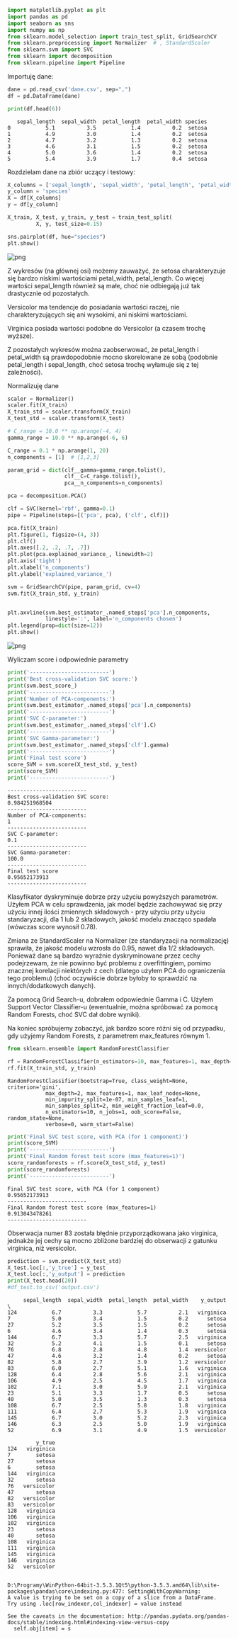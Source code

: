 

```python
import matplotlib.pyplot as plt
import pandas as pd
import seaborn as sns
import numpy as np
from sklearn.model_selection import train_test_split, GridSearchCV
from sklearn.preprocessing import Normalizer  # , StandardScaler
from sklearn.svm import SVC
from sklearn import decomposition
from sklearn.pipeline import Pipeline
```

Importuję dane:


```python
dane = pd.read_csv('dane.csv', sep=",")
df = pd.DataFrame(dane)
```


```python
print(df.head(6))
```

       sepal_length  sepal_width  petal_length  petal_width species
    0           5.1          3.5           1.4          0.2  setosa
    1           4.9          3.0           1.4          0.2  setosa
    2           4.7          3.2           1.3          0.2  setosa
    3           4.6          3.1           1.5          0.2  setosa
    4           5.0          3.6           1.4          0.2  setosa
    5           5.4          3.9           1.7          0.4  setosa
    

Rozdzielam dane na zbiór uczący i testowy:


```python
X_columns = ['sepal_length', 'sepal_width', 'petal_length', 'petal_width']
y_column = 'species'
X = df[X_columns]
y = df[y_column]

X_train, X_test, y_train, y_test = train_test_split(
         X, y, test_size=0.15)
```


```python
sns.pairplot(df, hue="species")
plt.show()
```


![png](output_6_0.png)


Z wykresów (na głównej osi) możemy zauważyć, 
że setosa charakteryzuje się bardzo niskimi wartościami petal_width, petal_length. Co więcej wartości
sepal_length również są małe, choć nie odbiegają już tak drastycznie od pozostałych.

Versicolor ma tendencje do posiadania wartości raczej, nie charakteryzujących się ani wysokimi,
ani niskimi wartościami.

Virginica posiada wartości podobne do Versicolor (a czasem trochę wyższe).

Z pozostałych wykresów można zaobserwować, 
że petal_length i petal_width są prawdopodobnie mocno skorelowane ze sobą 
(podobnie petal_length i sepal_length, choć setosa trochę wyłamuje się z tej zależności).

Normalizuję dane


```python
scaler = Normalizer()
scaler.fit(X_train)
X_train_std = scaler.transform(X_train)
X_test_std = scaler.transform(X_test)
```


```python
# C_range = 10.0 ** np.arange(-4, 4)
gamma_range = 10.0 ** np.arange(-6, 6)

C_range = 0.1 * np.arange(1, 20)
n_components = [1]  # [1,2,3]

param_grid = dict(clf__gamma=gamma_range.tolist(), 
                  clf__C=C_range.tolist(), 
                  pca__n_components=n_components)

pca = decomposition.PCA()

clf = SVC(kernel='rbf', gamma=0.1)
pipe = Pipeline(steps=[('pca', pca), ('clf', clf)])

pca.fit(X_train)
plt.figure(1, figsize=(4, 3))
plt.clf()
plt.axes([.2, .2, .7, .7])
plt.plot(pca.explained_variance_, linewidth=2)
plt.axis('tight')
plt.xlabel('n_components')
plt.ylabel('explained_variance_')

svm = GridSearchCV(pipe, param_grid, cv=4)
svm.fit(X_train_std, y_train)


plt.axvline(svm.best_estimator_.named_steps['pca'].n_components,
            linestyle=':', label='n_components chosen')
plt.legend(prop=dict(size=12))
plt.show()
```


![png](output_10_0.png)


Wyliczam score i odpowiednie parametry


```python
print('-------------------------')
print('Best cross-validation SVC score:')
print(svm.best_score_)
print('-------------------------')
print('Number of PCA-components:')
print(svm.best_estimator_.named_steps['pca'].n_components)
print('-------------------------')
print('SVC C-parameter:')
print(svm.best_estimator_.named_steps['clf'].C)
print('-------------------------')
print('SVC Gamma-parameter:')
print(svm.best_estimator_.named_steps['clf'].gamma)
print('-------------------------')
print('Final test score')
score_SVM = svm.score(X_test_std, y_test)
print(score_SVM)
print('-------------------------')
```

    -------------------------
    Best cross-validation SVC score:
    0.984251968504
    -------------------------
    Number of PCA-components:
    1
    -------------------------
    SVC C-parameter:
    0.1
    -------------------------
    SVC Gamma-parameter:
    100.0
    -------------------------
    Final test score
    0.95652173913
    -------------------------
    

Klasyfikator dyskryminuje dobrze przy użyciu powyższych parametrów. 
Użyłem PCA w celu sprawdzenia, jak model będzie zachowywać się przy użyciu innej ilości 
zmiennych składowych - przy użyciu przy użyciu standaryzacji, dla 1 lub 2 składowych, 
jakość modelu znacząco spadała (wówczas score wynosił 0.78).

Zmiana ze StandardScaler na Normalizer (ze standaryzacji na normalizację) sprawiła, 
że jakość modelu wzrosła do 0.95, nawet dla 1/2 składowych.
Ponieważ dane są bardzo wyraźnie dyskryminowane przez cechy podejrzewam,
że nie powinno być problemu z overfittingiem, pomimo znacznej korelacji niektórych z cech 
(dlatego użyłem PCA do ograniczenia tego problemu) 
(choć oczywiście dobrze byłoby to sprawdzić na innych/dodatkowych danych).

Za pomocą Grid Search-u, dobrałem odpowiednie Gamma i C. Użyłem Support Vector Classifier-u 
(ewentualnie, można spróbować za pomocą Random Forests, choć SVC dał dobre wyniki).


Na koniec spróbujemy zobaczyć, jak bardzo score różni się od przypadku, gdy użyjemy Random Forests,
z parametrem max_features równym 1.


```python
from sklearn.ensemble import RandomForestClassifier

rf = RandomForestClassifier(n_estimators=10, max_features=1, max_depth=2)
rf.fit(X_train_std, y_train)

```




    RandomForestClassifier(bootstrap=True, class_weight=None, criterion='gini',
                max_depth=2, max_features=1, max_leaf_nodes=None,
                min_impurity_split=1e-07, min_samples_leaf=1,
                min_samples_split=2, min_weight_fraction_leaf=0.0,
                n_estimators=10, n_jobs=1, oob_score=False, random_state=None,
                verbose=0, warm_start=False)




```python
print('Final SVC test score, with PCA (for 1 component)')
print(score_SVM)
print('-------------------------')
print('Final Random forest test score (max_features=1)')
score_randomforests = rf.score(X_test_std, y_test)
print(score_randomforests)
print('-------------------------')
```

    Final SVC test score, with PCA (for 1 component)
    0.95652173913
    -------------------------
    Final Random forest test score (max_features=1)
    0.913043478261
    -------------------------
    

Obserwacja numer 83 została błędnie przyporządkowana jako virginica, jednakże jej cechy są mocno zbliżone bardziej do obserwacji z gatunku virginica, niż versicolor.


```python
prediction = svm.predict(X_test_std)
X_test.loc[:,'y_true'] = y_test
X_test.loc[:,'y_output'] = prediction
print(X_test.head(20))
#df_test.to_csv('output.csv')
```

         sepal_length  sepal_width  petal_length  petal_width    y_output  \
    124           6.7          3.3           5.7          2.1   virginica   
    7             5.0          3.4           1.5          0.2      setosa   
    27            5.2          3.5           1.5          0.2      setosa   
    6             4.6          3.4           1.4          0.3      setosa   
    144           6.7          3.3           5.7          2.5   virginica   
    32            5.2          4.1           1.5          0.1      setosa   
    76            6.8          2.8           4.8          1.4  versicolor   
    47            4.6          3.2           1.4          0.2      setosa   
    82            5.8          2.7           3.9          1.2  versicolor   
    83            6.0          2.7           5.1          1.6   virginica   
    128           6.4          2.8           5.6          2.1   virginica   
    106           4.9          2.5           4.5          1.7   virginica   
    102           7.1          3.0           5.9          2.1   virginica   
    23            5.1          3.3           1.7          0.5      setosa   
    40            5.0          3.5           1.3          0.3      setosa   
    108           6.7          2.5           5.8          1.8   virginica   
    111           6.4          2.7           5.3          1.9   virginica   
    145           6.7          3.0           5.2          2.3   virginica   
    146           6.3          2.5           5.0          1.9   virginica   
    52            6.9          3.1           4.9          1.5  versicolor   
    
             y_true  
    124   virginica  
    7        setosa  
    27       setosa  
    6        setosa  
    144   virginica  
    32       setosa  
    76   versicolor  
    47       setosa  
    82   versicolor  
    83   versicolor  
    128   virginica  
    106   virginica  
    102   virginica  
    23       setosa  
    40       setosa  
    108   virginica  
    111   virginica  
    145   virginica  
    146   virginica  
    52   versicolor  
    

    D:\Programy\WinPython-64bit-3.5.3.1Qt5\python-3.5.3.amd64\lib\site-packages\pandas\core\indexing.py:477: SettingWithCopyWarning: 
    A value is trying to be set on a copy of a slice from a DataFrame.
    Try using .loc[row_indexer,col_indexer] = value instead
    
    See the caveats in the documentation: http://pandas.pydata.org/pandas-docs/stable/indexing.html#indexing-view-versus-copy
      self.obj[item] = s
    


```python

```
